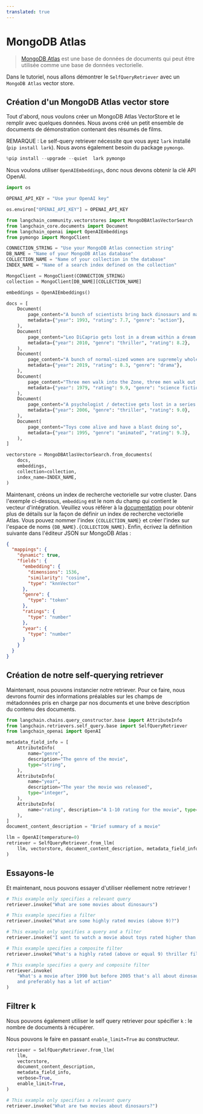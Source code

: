 ```yaml
---
translated: true
---
```


# MongoDB Atlas

>[MongoDB Atlas](https://www.mongodb.com/) est une base de données de documents qui peut être utilisée comme une base de données vectorielle.

Dans le tutoriel, nous allons démontrer le `SelfQueryRetriever` avec un `MongoDB Atlas` vector store.

## Création d'un MongoDB Atlas vector store

Tout d'abord, nous voulons créer un MongoDB Atlas VectorStore et le remplir avec quelques données. Nous avons créé un petit ensemble de documents de démonstration contenant des résumés de films.

REMARQUE : Le self-query retriever nécessite que vous ayez `lark` installé (`pip install lark`). Nous avons également besoin du package `pymongo`.

```python
%pip install --upgrade --quiet  lark pymongo
```

Nous voulons utiliser `OpenAIEmbeddings`, donc nous devons obtenir la clé API OpenAI.

```python
import os

OPENAI_API_KEY = "Use your OpenAI key"

os.environ["OPENAI_API_KEY"] = OPENAI_API_KEY
```

```python
from langchain_community.vectorstores import MongoDBAtlasVectorSearch
from langchain_core.documents import Document
from langchain_openai import OpenAIEmbeddings
from pymongo import MongoClient

CONNECTION_STRING = "Use your MongoDB Atlas connection string"
DB_NAME = "Name of your MongoDB Atlas database"
COLLECTION_NAME = "Name of your collection in the database"
INDEX_NAME = "Name of a search index defined on the collection"

MongoClient = MongoClient(CONNECTION_STRING)
collection = MongoClient[DB_NAME][COLLECTION_NAME]

embeddings = OpenAIEmbeddings()
```

```python
docs = [
    Document(
        page_content="A bunch of scientists bring back dinosaurs and mayhem breaks loose",
        metadata={"year": 1993, "rating": 7.7, "genre": "action"},
    ),
    Document(
        page_content="Leo DiCaprio gets lost in a dream within a dream within a dream within a ...",
        metadata={"year": 2010, "genre": "thriller", "rating": 8.2},
    ),
    Document(
        page_content="A bunch of normal-sized women are supremely wholesome and some men pine after them",
        metadata={"year": 2019, "rating": 8.3, "genre": "drama"},
    ),
    Document(
        page_content="Three men walk into the Zone, three men walk out of the Zone",
        metadata={"year": 1979, "rating": 9.9, "genre": "science fiction"},
    ),
    Document(
        page_content="A psychologist / detective gets lost in a series of dreams within dreams within dreams and Inception reused the idea",
        metadata={"year": 2006, "genre": "thriller", "rating": 9.0},
    ),
    Document(
        page_content="Toys come alive and have a blast doing so",
        metadata={"year": 1995, "genre": "animated", "rating": 9.3},
    ),
]

vectorstore = MongoDBAtlasVectorSearch.from_documents(
    docs,
    embeddings,
    collection=collection,
    index_name=INDEX_NAME,
)
```

Maintenant, créons un index de recherche vectorielle sur votre cluster. Dans l'exemple ci-dessous, `embedding` est le nom du champ qui contient le vecteur d'intégration. Veuillez vous référer à la [documentation](https://www.mongodb.com/docs/atlas/atlas-search/field-types/knn-vector) pour obtenir plus de détails sur la façon de définir un index de recherche vectorielle Atlas. Vous pouvez nommer l'index `{COLLECTION_NAME}` et créer l'index sur l'espace de noms `{DB_NAME}.{COLLECTION_NAME}`. Enfin, écrivez la définition suivante dans l'éditeur JSON sur MongoDB Atlas :

```json
{
  "mappings": {
    "dynamic": true,
    "fields": {
      "embedding": {
        "dimensions": 1536,
        "similarity": "cosine",
        "type": "knnVector"
      },
      "genre": {
        "type": "token"
      },
      "ratings": {
        "type": "number"
      },
      "year": {
        "type": "number"
      }
    }
  }
}
```

## Création de notre self-querying retriever

Maintenant, nous pouvons instancier notre retriever. Pour ce faire, nous devrons fournir des informations préalables sur les champs de métadonnées pris en charge par nos documents et une brève description du contenu des documents.

```python
from langchain.chains.query_constructor.base import AttributeInfo
from langchain.retrievers.self_query.base import SelfQueryRetriever
from langchain_openai import OpenAI

metadata_field_info = [
    AttributeInfo(
        name="genre",
        description="The genre of the movie",
        type="string",
    ),
    AttributeInfo(
        name="year",
        description="The year the movie was released",
        type="integer",
    ),
    AttributeInfo(
        name="rating", description="A 1-10 rating for the movie", type="float"
    ),
]
document_content_description = "Brief summary of a movie"
```

```python
llm = OpenAI(temperature=0)
retriever = SelfQueryRetriever.from_llm(
    llm, vectorstore, document_content_description, metadata_field_info, verbose=True
)
```

## Essayons-le

Et maintenant, nous pouvons essayer d'utiliser réellement notre retriever !

```python
# This example only specifies a relevant query
retriever.invoke("What are some movies about dinosaurs")
```

```python
# This example specifies a filter
retriever.invoke("What are some highly rated movies (above 9)?")
```

```python
# This example only specifies a query and a filter
retriever.invoke("I want to watch a movie about toys rated higher than 9")
```

```python
# This example specifies a composite filter
retriever.invoke("What's a highly rated (above or equal 9) thriller film?")
```

```python
# This example specifies a query and composite filter
retriever.invoke(
    "What's a movie after 1990 but before 2005 that's all about dinosaurs, \
    and preferably has a lot of action"
)
```

## Filtrer k

Nous pouvons également utiliser le self query retriever pour spécifier `k` : le nombre de documents à récupérer.

Nous pouvons le faire en passant `enable_limit=True` au constructeur.

```python
retriever = SelfQueryRetriever.from_llm(
    llm,
    vectorstore,
    document_content_description,
    metadata_field_info,
    verbose=True,
    enable_limit=True,
)
```

```python
# This example only specifies a relevant query
retriever.invoke("What are two movies about dinosaurs?")
```
